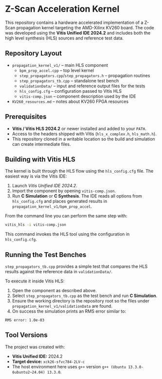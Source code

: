 # Z-Scan Acceleration Kernel

This repository contains a hardware accelerated implementation of a Z-Scan propagation kernel targeting the AMD-Xilinx KV260 board. The code was developed using the **Vitis Unified IDE 2024.2** and includes both the high level synthesis (HLS) sources and reference test data.

## Repository Layout

- `propagation_kernel_v1/` – main HLS component
  - `bpm_prop_accel.cpp` – top level kernel
  - `step_propagators.cpp`/`step_propagators.h` – propagation routines
  - `step_propagators_tb.cpp` – standalone test bench
  - `validationData/` – input and reference output files for the tests
  - `hls_config.cfg` – configuration passed to Vitis HLS
  - `vitis-comp.json` – component description used by the IDE
- `KV260_resources.md` – notes about KV260 FPGA resources

## Prerequisites

- **Vitis / Vitis HLS 2024.2** or newer installed and added to your `PATH`.
- Access to the headers shipped with Vitis (`hls_x_complex.h`, `hls_math.h`).
- This repository cloned in a writable location so the build and simulation can create intermediate files.

## Building with Vitis HLS

The kernel is built through the HLS flow using the `hls_config.cfg` file. The easiest way is via the Vitis IDE:

1. Launch *Vitis Unified IDE 2024.2*.
2. Import the component by opening `vitis-comp.json`.
3. Run **C Simulation** or **C Synthesis**. The IDE reads all options from `hls_config.cfg` and places generated results in `propagation_kernel_v1/bpm_prop_accel`.

From the command line you can perform the same step with:

```bash
vitis_hls -i vitis-comp.json
```

This command invokes the HLS tool using the configuration in `hls_config.cfg`.

## Running the Test Benches

`step_propagators_tb.cpp` provides a simple test that compares the HLS results against the reference data in `validationData/`.

To execute it inside Vitis HLS:

1. Open the component as described above.
2. Select `step_propagators_tb.cpp` as the test bench and run **C Simulation**.
3. Ensure the working directory is the repository root so the files under `propagation_kernel_v1/validationData` are found.
4. On success the simulation prints an RMS error similar to:

```
RMS error: 1.0e-03
```

## Tool Versions

The project was created with:

- **Vitis Unified IDE:** 2024.2
- **Target device:** `xck26-sfvc784-2LV-c`
- The host environment here uses `g++` version `g++ (Ubuntu 13.3.0-6ubuntu2~24.04) 13.3.0`.


